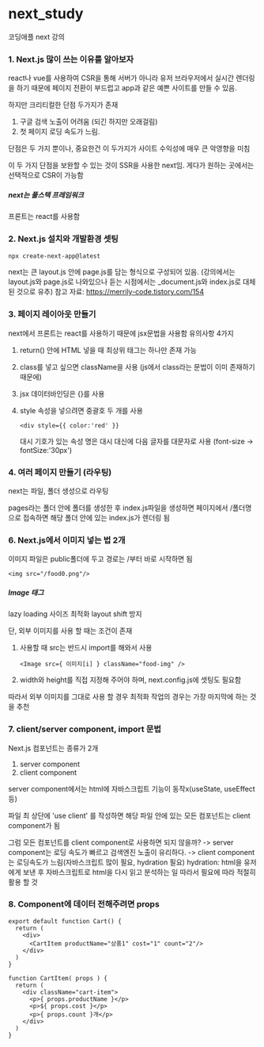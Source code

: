 # next_study

코딩애플 next 강의



### 1. Next.js 많이 쓰는 이유를 알아보자

react나 vue를 사용하여 CSR을 통해 서버가 아니라 유저 브라우저에서 실시간 렌더링을 하기 때문에
페이지 전환이 부드럽고 app과 같은 예쁜 사이트를 만들 수 있음.

하지만 크리티컬한 단점 두가지가 존재

1. 구글 검색 노출이 어려움 (되긴 하지만 오래걸림)
2. 첫 페이지 로딩 속도가 느림.

단점은 두 가지 뿐이나, 중요한건 이 두가지가 사이트 수익성에 매우 큰 악영향을 미침

이 두 가지 단점을 보완할 수 있는 것이 SSR을 사용한 next임.
게다가 원하는 곳에서는 선택적으로 CSR이 가능함

##### next는 풀스택 프레임워크

프론트는 react를 사용함



### 2. Next.js 설치와 개발환경 셋팅

```bash
npx create-next-app@latest
```

next는 큰 layout.js 안에 page.js를 담는 형식으로 구성되어 있음.
(강의에서는 layout.js와 page.js로 나와있으나 듣는 시점에서는
  _document.js와 index.js로 대체된 것으로 유추)
참고 자료: https://merrily-code.tistory.com/154




### 3. 페이지 레이아웃 만들기

next에서 프론트는 react를 사용하기 때문에 jsx문법을 사용함
유의사항 4가지

1. return() 안에 HTML 넣을 때 최상위 태그는 하나만 존재 가능

2. class를 넣고 싶으면 className을 사용 (js에서 class라는 문법이 이미 존재하기 때문에)

3. jsx 데이터바인딩은 {}를 사용

4. style 속성을 넣으려면 중괄호 두 개를 사용
   ```react
   <div style={{ color:'red' }}
   ```

   대시 기호가 있는 속성 명은 대시 대신에 다음 글자를 대문자로 사용
   (font-size -> fontSize:'30px')



### 4. 여러 페이지 만들기 (라우팅)

next는 파일, 폴더 생성으로 라우팅

pages라는 폴더 안에
폴더를 생성한 후 index.js파일을 생성하면
페이지에서 /폴더명 으로 접속하면 해당 폴더 안에 있는 index.js가 렌더링 됨



### 6. Next.js에서 이미지 넣는 법 2개

이미지 파일은 public폴더에 두고
경로는 /부터 바로 시작하면 됨

```react
<img src="/food0.png"/>
```



##### Image 태그

lazy loading
사이즈 최적화
layout shift 방지



단, 외부 이미지를 사용 할 때는 조건이 존재

1. 사용할 때 src는 반드시 import를 해와서 사용
   ```react
   <Image src={ 이미지[i] } className="food-img" />
   ```

2. width와 height를 직접 지정해 주어야 하며, next.config.js에 셋팅도 필요함

따라서 외부 이미지를 그대로 사용 할 경우 최적화 작업의 경우는
가장 마지막에 하는 것을 추천

 

### 7. client/server component, import 문법

Next.js 컴포넌트는 종류가 2개

1. server component
2. client component

server component에서는 html에 자바스크립트 기능이 동작x(useState, useEffect 등)

파일 최 상단에 'use client' 를 작성하면
해당 파일 안에 있는 모든 컴포넌트는 client component가 됨

그럼 모든 컴포넌트를 client component로 사용하면 되지 않을까?
-> server component는 로딩 속도가 빠르고 검색엔진 노출이 유리하다.
-> client component는 로딩속도가 느림(자바스크립트 많이 필요, hydration 필요)
															hydration: html을 유저에게 보낸 후 
																				자바스크립트로 html을 다시 읽고 분석하는 일
따라서 필요에 따라 적절히 활용 할 것



### 8. Component에 데이터 전해주려면 props

```react
export default function Cart() {
  return (
    <div>
      <CartItem productName="상품1" cost="1" count="2"/>
    </div>
  )
} 

function CartItem( props ) {
  return (
    <div className="cart-item">
      <p>{ props.productName }</p>
      <p>${ props.cost }</p>
      <p>{ props.count }개</p>
    </div>
  )
}
```

